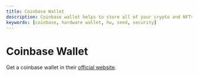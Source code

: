 ```yaml
---
title: Coinbase Wallet
description: Coinbase wallet helps to store all of your crypto and NFTs in one place
keywords: [coinbase, hardware wallet, hw, seed, security]
---
```


# Coinbase Wallet 

Get a coinbase wallet in their [official website](https://www.coinbase.com/wallet).

